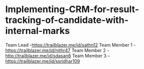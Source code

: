# Implementing-CRM-for-result-tracking-of-candidate-with-internal-marks
Team Lead -https://trailblazer.me/id/sathn12
Team Member 1 -https://trailblazer.me/id/nithr47
Team Member 2 -http://trailblazer.me/id/sdasan6
Team Member 3 –https://trailblazer.me/id/ssridhar109
